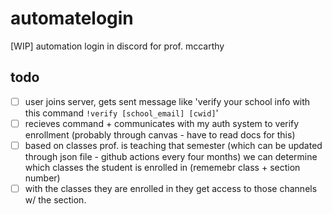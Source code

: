# automatelogin

[WIP] automation login in discord for prof. mccarthy

## todo

- [ ] user joins server, gets sent message like 'verify your school info with this command `!verify [school_email] [cwid]`'
- [ ] recieves command + communicates with my auth system to verify enrollment (probably through canvas - have to read docs for this)
- [ ] based on classes prof. is teaching that semester (which can be updated through json file - github actions every four months) we can determine which classes the student is enrolled in (rememebr class + section number)
- [ ] with the classes they are enrolled in they get access to those channels w/ the section.
